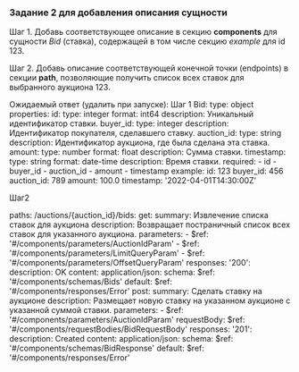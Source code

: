 ### Задание 2 для добавления описания сущности

Шаг 1. Добавь соответствующее описание в секцию **components** для сущности *Bid* (ставка), содержащей в том числе секцию *example* для id 123. 

Шаг 2. Добавь описание соответствующей конечной точки (endpoints) в секции **path**, позволяющие получить список всех ставок для выбранного аукциона 123.


Ожидаемый ответ (удалить при запуске):
Шаг 1
        Bid:
      type: object
      properties:
        id:
          type: integer
          format: int64
          description: Уникальный идентификатор ставки.
        buyer_id:
          type: integer
          description: Идентификатор покупателя, сделавшего ставку.
        auction_id:
          type: string
          description: Идентификатор аукциона, где была сделана эта ставка.
        amount:
          type: number
          format: float
          description: Сумма ставки.
        timestamp:
          type: string
          format: date-time
          description: Время ставки.
      required:
        - id
        - buyer_id
        - auction_id
        - amount
        - timestamp
      example:
        id: 123
        buyer_id: 456
        auction_id: 789
        amount: 100.0
        timestamp: '2022-04-01T14:30:00Z'

Шаг2

paths:
  /auctions/{auction_id}/bids:
    get:
      summary: Извлечение списка ставок для аукциона
      description: Возвращает постраничный список всех ставок для указанного аукциона.
      parameters:
        - $ref: '#/components/parameters/AuctionIdParam'
        - $ref: '#/components/parameters/LimitQueryParam'
        - $ref: '#/components/parameters/OffsetQueryParam'
      responses:
        '200':
          description: OK
          content:
            application/json:
              schema:
                $ref: '#/components/schemas/Bids'
        default:
          $ref: '#/components/responses/Error'
    post:
      summary: Сделать ставку на аукционе
      description: Размещает новую ставку на указанном аукционе с указанной суммой ставки.
      parameters:
        - $ref: '#/components/parameters/AuctionIdParam'
      requestBody:
        $ref: '#/components/requestBodies/BidRequestBody'
      responses:
        '201':
          description: Created
          content:
            application/json:
              schema:
                $ref: '#/components/schemas/BidResponse'
        default:
          $ref: '#/components/responses/Error'
